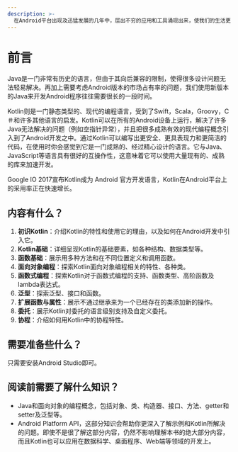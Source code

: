 ```yaml
---
description: >-
  在Android平台出现及迅猛发展的几年中，层出不穷的应用和工具涌现出来，使我们的生活更加便利、更加丰富多彩。在开发过程中，各种开发工具也在飞速地迭代更新，但是有一个核心元素多年来并没有什么变化，那就是开发语言——Java。
---
```


# 前言

Java是一门非常有历史的语言，但由于其向后兼容的限制，使得很多设计问题无法轻易解决。再加上需要考虑Android版本的市场占有率的问题，我们使用新版本的Java来开发Android程序往往需要很长的一段时间。

​Kotlin则是一门静态类型的、现代的编程语言，受到了Swift，Scala，Groovy，C＃和许多其他语言的启发。Kotlin可以在所有的Android设备上运行，解决了许多Java无法解决的问题（例如空指针异常），并且把很多成熟有效的现代编程概念引入到了Android开发之中。通过Kotlin可以编写出更安全、更具表现力和更简洁的代码，在使用时你会感觉到它是一门成熟的、经过精心设计的语言。它与Java、JavaScript等语言具有很好的互操作性，这意味着它可以使用大量现有的、成熟的库来加速开发。

Google IO 2017宣布Kotlin成为 Android 官方开发语言，Kotlin在Android平台上的采用率正在快速增长。

## 内容有什么？

1. **初识Kotlin**：介绍Kotlin的特性和使用它的理由，以及如何在Android开发中引入它。
2. **Kotlin基础**：详细呈现Kotlin的基础要素，如各种结构、数据类型等。
3. **函数基础**：展示用多种方法和在不同位置定义和调用函数。
4. **面向对象编程**：探索Kotlin面向对象编程相关的特性、各种类。
5. **函数式编程**：探索Kotlin对于函数式编程的支持、函数类型、高阶函数及lambda表达式。
6. **泛型**：探索泛型、接口和函数。
7. **扩展函数与属性**：展示不通过继承来为一个已经存在的类添加新的操作。
8. **委托**：展示Kotlin对委托的语言级别支持及自定义委托。
9. **协程**：介绍如何用Kotlin中的协程特性。

## 需要准备些什么？

只需要安装Android Studio即可。

## 阅读前需要了解什么知识？

* Java和面向对象的编程概念，包括对象、类、构造器、接口、方法、getter和setter及泛型等。
* Android Platform API，这部分知识会帮助你更深入了解示例和Kotlin所解决的问题。即使不是很了解这部分内容，仍然不影响理解本书的绝大部分内容，而且Kotlin也可以应用在数据科学、桌面程序、Web端等领域的开发上。

